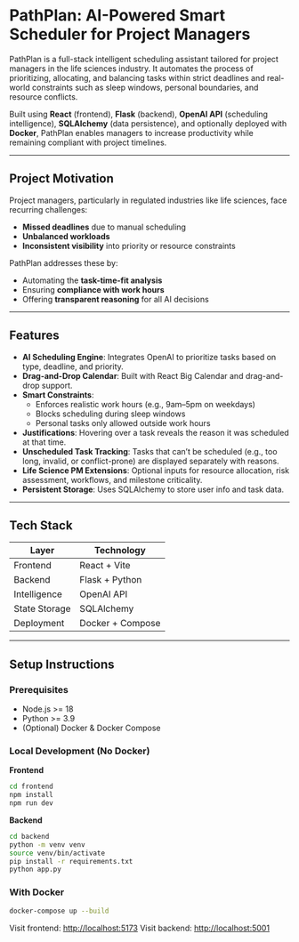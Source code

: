 # PathPlan: AI-Powered Smart Scheduler for Project Managers

PathPlan is a full-stack intelligent scheduling assistant tailored for project managers in the life sciences industry. It automates the process of prioritizing, allocating, and balancing tasks within strict deadlines and real-world constraints such as sleep windows, personal boundaries, and resource conflicts.

Built using **React** (frontend), **Flask** (backend), **OpenAI API** (scheduling intelligence), **SQLAlchemy** (data persistence), and optionally deployed with **Docker**, PathPlan enables managers to increase productivity while remaining compliant with project timelines.


---

## Project Motivation

Project managers, particularly in regulated industries like life sciences, face recurring challenges:

* **Missed deadlines** due to manual scheduling
* **Unbalanced workloads**
* **Inconsistent visibility** into priority or resource constraints

PathPlan addresses these by:

* Automating the **task-time-fit analysis**
* Ensuring **compliance with work hours**
* Offering **transparent reasoning** for all AI decisions

---

## Features

* **AI Scheduling Engine**: Integrates OpenAI to prioritize tasks based on type, deadline, and priority.
* **Drag-and-Drop Calendar**: Built with React Big Calendar and drag-and-drop support.
* **Smart Constraints**:
  * Enforces realistic work hours (e.g., 9am–5pm on weekdays)
  * Blocks scheduling during sleep windows
  * Personal tasks only allowed outside work hours
* **Justifications**: Hovering over a task reveals the reason it was scheduled at that time.
* **Unscheduled Task Tracking**: Tasks that can’t be scheduled (e.g., too long, invalid, or conflict-prone) are displayed separately with reasons.
* **Life Science PM Extensions**: Optional inputs for resource allocation, risk assessment, workflows, and milestone criticality.
* **Persistent Storage**: Uses SQLAlchemy to store user info and task data.

---

## Tech Stack

| Layer         | Technology       |
| ------------- | ---------------- |
| Frontend      | React + Vite     |
| Backend       | Flask + Python   |
| Intelligence  | OpenAI API       |
| State Storage | SQLAlchemy       |
| Deployment    | Docker + Compose |

---

## Setup Instructions

### Prerequisites

* Node.js >= 18
* Python >= 3.9
* (Optional) Docker & Docker Compose

### Local Development (No Docker)

**Frontend**

```bash
cd frontend
npm install
npm run dev
```

**Backend**

```bash
cd backend
python -m venv venv
source venv/bin/activate
pip install -r requirements.txt
python app.py
```

### With Docker

```bash
docker-compose up --build
```

Visit frontend: [http://localhost:5173](http://localhost:5173)
Visit backend: [http://localhost:5001](http://localhost:5001)
